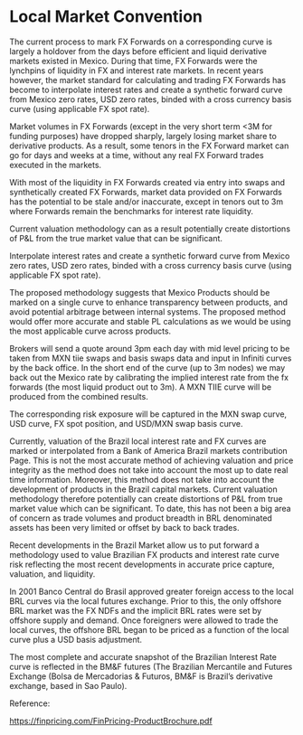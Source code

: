 # Local Market Convention

The current process to mark FX Forwards on a corresponding curve is largely a holdover from the days before efficient and liquid derivative markets existed in Mexico. During that time, FX Forwards were the lynchpins of liquidity in FX and interest rate markets.  In recent years however, the market standard for calculating and trading FX Forwards has become to interpolate interest rates and create a synthetic forward curve from Mexico zero rates, USD zero rates, binded with a cross currency basis curve (using applicable FX spot rate). 

Market volumes in FX Forwards (except in the very short term <3M for funding purposes) have dropped sharply, largely losing market share to derivative products. As a result, some tenors in the FX Forward market can go for days and weeks at a time, without any real FX Forward trades executed in the markets.

With most of the liquidity in FX Forwards created via entry into swaps and synthetically created FX Forwards, market data provided on FX Forwards has the potential to be stale and/or inaccurate, except in tenors out to 3m where Forwards remain the benchmarks for interest rate liquidity.

Current valuation methodology can as a result potentially create distortions of P&L from the true market value that can be significant.

Interpolate interest rates and create a synthetic forward curve from Mexico zero rates, USD zero rates, binded with a cross currency basis curve (using applicable FX spot rate).

The proposed methodology suggests that Mexico Products should be marked on a single curve to enhance transparency between products, and avoid potential arbitrage between internal systems. The proposed method would offer more accurate and stable PL calculations as we would be using the most applicable curve across products.

Brokers will send a quote around 3pm each day with mid level pricing to be taken from MXN tiie swaps and basis swaps data and input in Infiniti curves by the back office.
In the short end of the curve (up to 3m nodes) we may back out the Mexico rate by calibrating the implied interest rate from the fx forwards (the most liquid product out to 3m). A MXN TIIE curve will be produced from the combined results.

The corresponding risk exposure will be captured in the MXN swap curve, USD curve, FX spot position, and USD/MXN swap basis curve.

Currently, valuation of the Brazil local interest rate and FX curves are marked or interpolated from a Bank of America Brazil markets contribution Page. This is not the most accurate method of achieving valuation and price integrity as the method does not take into account the most up to date real time information.
Moreover, this method does not take into account the development of products in the Brazil capital markets.  Current valuation methodology therefore potentially can create distortions of P&L from true market value which can be significant.  To date, this has not been a big area of concern as trade volumes and product breadth in BRL denominated assets has been very limited or offset by back to back trades.

Recent developments in the Brazil Market allow us to put forward a methodology used to value Brazilian FX products and interest rate curve risk reflecting the most recent developments in accurate price capture, valuation, and liquidity.

In 2001 Banco Central do Brasil approved greater foreign access to the local BRL curves via the local futures exchange. Prior to this, the only offshore BRL market was the FX NDFs and the implicit BRL rates were set by offshore supply and demand. Once foreigners were allowed to trade the local curves, the offshore BRL began to be priced as a function of the local curve plus a USD basis adjustment.

The most complete and accurate snapshot of the Brazilian Interest Rate curve is reflected in the BM&F futures (The Brazilian Mercantile and Futures Exchange (Bolsa de Mercadorias & Futuros, BM&F is Brazil’s derivative exchange, based in Sao Paulo).

Reference:

https://finpricing.com/FinPricing-ProductBrochure.pdf

